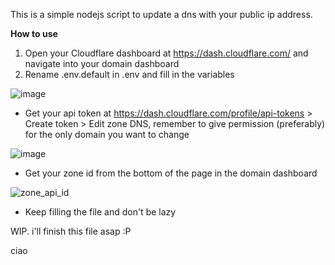 This is a simple nodejs script to update a dns with your public ip address.

**How to use**

1. Open your Cloudflare dashboard at https://dash.cloudflare.com/ and navigate into your domain dashboard
2. Rename .env.default in .env and fill in the variables 

![image](https://user-images.githubusercontent.com/14958556/157010958-7575aa47-1f63-4bf8-8904-754b4d62896d.png)
- Get your api token at https://dash.cloudflare.com/profile/api-tokens > Create token > Edit zone DNS, remember to give permission (preferably) for the only domain you want to change

![image](https://user-images.githubusercontent.com/14958556/157007898-d0b080b2-7ac3-48d3-8b74-224b00505d94.png)
- Get your zone id from the bottom of the page in the domain dashboard

![zone_api_id](https://user-images.githubusercontent.com/14958556/157004845-4f50bbfc-3dc3-412a-b24f-780563fa44f8.png)
- Keep filling the file and don't be lazy


WIP. i'll finish this file asap :P


ciao